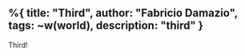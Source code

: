 %{
  title: "Third",
  author: "Fabricio Damazio",
  tags: ~w(world),
  description: "third"
}
---
Third! 

